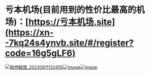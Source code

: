 # 亏本机场(目前用到的性价比最高的机场)：[https://亏本机场.site](https://xn--7kq24s4ynvb.site/#/register?code=16g5gLF6)

[![联想截图_20230811132455](https://github.com/vfdeclnc/cheap-vpn-recommendation/assets/138665345/a7a37ff8-a566-4d27-b93a-b8db466cb0b7)![image](https://github.com/vfdeclnc/cheap-vpn-recommendation/assets/138665345/e33b74ac-c060-485e-9eab-9f3475713040)![image](https://github.com/vfdeclnc/cheap-vpn-recommendation/assets/138665345/b798769c-2bc6-4754-9af1-dc0b546e386a)](https://xn--7kq24s4ynvb.site/#/register?code=16g5gLF6)

